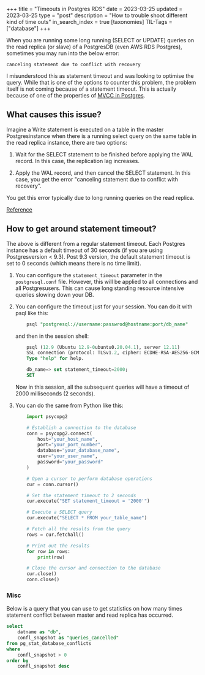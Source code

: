 +++
title = "Timeouts in Postgres RDS"
date = 2023-03-25
updated = 2023-03-25
type = "post"
description = "How to trouble shoot different kind of time outs"
in_search_index = true
[taxonomies]
TIL-Tags = ["database"]
+++

When you are running some long running (SELECT or UPDATE) queries on the read replica (or slave) of a PostgresDB (even AWS RDS Postgres), sometimes you may run into the below error:

```
canceling statement due to conflict with recovery
```

I misunderstood this as statement timeout and was looking to optimise the query. While that is one of the options to counter this problem, the problem itself is not coming because of a statement timeout. This is actually because of one of the properties of [MVCC in Postgres](https://www.postgresql.org/docs/7.1/mvcc.html). 

## What causes this issue?

Imagine a Write statement is executed on a table in the master Postgresinstance when there is a running select query on the same table in the read replica instance, there are two options:

1. Wait for the SELECT statement to be finished before applying the WAL record. In this case, the replication lag increases.

2. Apply the WAL record, and then cancel the SELECT statement. In this case, you get the error "canceling statement due to conflict with recovery".

You get this error typically due to long running queries on the read replica.

[Reference](https://repost.aws/knowledge-center/rds-postgresql-error-conflict-recovery)

## How to get around statement timeout?

The above is different from a regular statement timeout. Each Postgres instance has a default timeout of 30 seconds (if you are using Postgresversion < 9.3). Post 9.3 version, the default statement timeout is set to 0 seconds (which means there is no time limit).

1. You can configure the `statement_timeout` parameter in the `postgresql.conf` file. However, this will be applied to all connections and all Postgresusers. This can cause long standing resource intensive queries slowing down your DB.
2. You can configure the timeout just for your session. You can do it with psql like this:
    ```sql
        psql "postgresql://username:passwrod@hostname:port/db_name"
    ```
    and then in the session shell: 
    ```sql
        psql (12.9 (Ubuntu 12.9-0ubuntu0.20.04.1), server 12.11)
        SSL connection (protocol: TLSv1.2, cipher: ECDHE-RSA-AES256-GCM-SHA384, bits: 256, compression: off)
        Type "help" for help.

        db_name=> set statement_timeout=2000;
        SET
    ```
    Now in this session, all the subsequent queries will have a timeout of 2000 milliseconds (2 seconds).

3. You can do the same from Python like this:
    ```python
        import psycopg2

        # Establish a connection to the database
        conn = psycopg2.connect(
            host="your_host_name",
            port="your_port_number",
            database="your_database_name",
            user="your_user_name",
            password="your_password"
        )

        # Open a cursor to perform database operations
        cur = conn.cursor()

        # Set the statement timeout to 2 seconds
        cur.execute("SET statement_timeout = '2000'")

        # Execute a SELECT query
        cur.execute("SELECT * FROM your_table_name")

        # Fetch all the results from the query
        rows = cur.fetchall()

        # Print out the results
        for row in rows:
            print(row)

        # Close the cursor and connection to the database
        cur.close()
        conn.close()
    ```


### Misc
Below is a query that you can use to get statistics on how many times statement conflict between master and read replica has occurred.

```sql
select
    datname as "db",
    confl_snapshot as "queries_cancelled"    
from pg_stat_database_conflicts
where 
    confl_snapshot > 0
order by 
    confl_snapshot desc
```